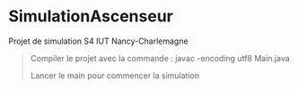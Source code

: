 # SimulationAscenseur
Projet de simulation S4 IUT Nancy-Charlemagne

>Compiler le projet avec la commande : javac -encoding utf8 Main.java
>
>Lancer le main pour commencer la simulation
